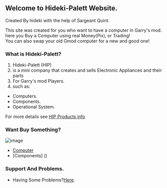 ## Welcome to Hideki-Palett Website.

Created By hideki with the help of Sargeant Quint.

This site was created for you who want to have a computer in Garry's mod.
here you Buy a Computer using real Money(Pix), or Trading!                           
You can also swap your old Gmod computer for a new and good one!

### What is Hideki-Palett?
1. Hideki-Palett (HIP)
2. is a mini company that creates and sells Electronic Appliances and their parts
3. For Garry's mod Players.
4. such as: 

- Computers. 
- Components.
- Operational System.

For more details see [HIP Products info](https://drive.google.com/file/d/1rVqZx_lewzxuUqamVHZojZvIIxADxJjT/view?usp=sharing)

### Want Buy Something?
![image](https://user-images.githubusercontent.com/87248365/178884542-f2c16bfd-ae61-49a9-8c7a-47df19eeb226.png)

- [Computer](https://22hideki22.github.io/Hideki-Palett-Shop/)
- [Components] ()

### Support And Problems.
- Having Some Problems?[Here](https://github.com/22hideki22/Hideki-Palett/issues).
